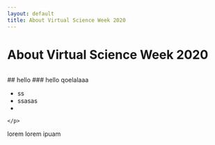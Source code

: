 ```yaml
---
layout: default
title: About Virtual Science Week 2020
---
```


<div class="post">
	<h1 class="pageTitle">About Virtual Science Week 2020</h1>
	<img src="{{ '/assets/img/microscope.jpeg' | prepend: site.baseurl }}" alt="">
	<p class="intro">
	## hello
### hello qoelalaaa

- ss
- ssasas
- 

	</p>
	
</div>

lorem lorem ipuam


